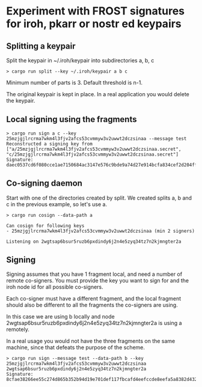 # Experiment with FROST signatures for iroh, pkarr or nostr ed keypairs

## Splitting a keypair

Split the keypair in ~/.iroh/keypair into subdirectories a, b, c

```
> cargo run split --key ~/.iroh/keypair a b c 
```

Minimum number of parts is 3. Default threshold is n-1.

The original keypair is kept in place. In a real application you would delete
the keypair.

## Local signing using the fragments

```
> cargo run sign a c --key 25mzjgjlrcrma7wkm4l3fjv2afcs53cvmmyw3v2uwwt2dczsinaa --message test
Reconstructed a signing key from ["a/25mzjgjlrcrma7wkm4l3fjv2afcs53cvmmyw3v2uwwt2dczsinaa.secret", "c/25mzjgjlrcrma7wkm4l3fjv2afcs53cvmmyw3v2uwwt2dczsinaa.secret"]
Signature: daec0537cd6f080cce1ae7150684ac3147e576c9bde9a74d27e914bcfa834cef2d204ff9295379784fcca3eaa95e4b196b4fb8b60ec316840b5e649844db880e
```

## Co-signing daemon

Start with one of the directories created by split. We created splits a, b and
c in the previous example, so let's use a.

```
> cargo run cosign --data-path a

Can cosign for following keys
- 25mzjgjlrcrma7wkm4l3fjv2afcs53cvmmyw3v2uwwt2dczsinaa (min 2 signers)

Listening on 2wgtsap6bsur5ruzb6pxdindy6j2n4e5zyq34tz7n2kjmngter2a
```

## Signing

Signing assumes that you have 1 fragment local, and need a number of remote
co-signers. You must provide the key you want to sign for and the iroh node id
for all possible co-signers.

Each co-signer must have a different fragment, and the local fragment should also
be different to all the fragments the co-signers are using.

In this case we are using b locally and node 2wgtsap6bsur5ruzb6pxdindy6j2n4e5zyq34tz7n2kjmngter2a
is using a remotely.

In a real usage you would not have the three fragments on the same machine, since
that defeats the purpose of the scheme.

```
> cargo run sign --message test --data-path b --key 25mzjgjlrcrma7wkm4l3fjv2afcs53cvmmyw3v2uwwt2dczsinaa 2wgtsap6bsur5ruzb6pxdindy6j2n4e5zyq34tz7n2kjmngter2a
Signature: 8cfae38266ee55c274d865b352b94d19e701def117fbcafd4eefccde8eefa5a8382d43275bafe2da6c39e07fdd2b88a12a43c8b12126d17e3a7c2bf14590400f
```

